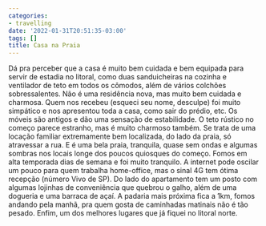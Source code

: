 ```yaml
---
categories:
- travelling
date: '2022-01-31T20:51:35-03:00'
tags: []
title: Casa na Praia
---
```


Dá pra perceber que a casa é muito bem cuidada e bem equipada para servir de estadia no litoral, como duas sanduicheiras na cozinha e ventilador de teto em todos os cômodos, além de vários colchões sobressalentes. Não é uma residência nova, mas muito bem cuidada e charmosa. Quem nos recebeu (esqueci seu nome, desculpe) foi muito simpático e nos apresentou toda a casa, como sair do prédio, etc. Os móveis são antigos e dão uma sensação de estabilidade. O teto rústico no começo parece estranho, mas é muito charmoso também. Se trata de uma locação familiar extremamente bem localizada, do lado da praia, só atravessar a rua. E é uma bela praia, tranquila, quase sem ondas e algumas sombras nos locais longe dos poucos quiosques do começo. Fomos em alta temporada dias de semana e foi muito tranquilo. A internet pode oscilar um pouco para quem trabalha home-office, mas o sinal 4G tem ótima recepção (número Vivo de SP). Do lado do apartamento tem um posto com algumas lojinhas de conveniência que quebrou o galho, além de uma dogueria e uma barraca de açaí. A padaria mais próxima fica a 1km, fomos andando pela manhã, pra quem gosta de caminhadas matinais não é tão pesado. Enfim, um dos melhores lugares que já fiquei no litoral norte.